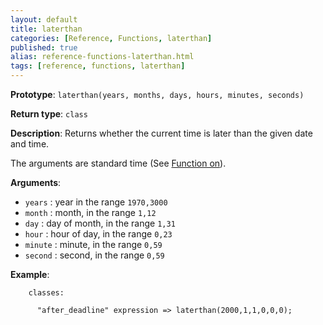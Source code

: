 ```yaml
---
layout: default
title: laterthan
categories: [Reference, Functions, laterthan]
published: true
alias: reference-functions-laterthan.html
tags: [reference, functions, laterthan]
---
```


**Prototype**: `laterthan(years, months, days, hours, minutes, seconds)`

**Return type**: `class`

**Description**: Returns whether the current time is later than the given 
date and time.

The arguments are standard time (See [Function on](#Function-on)).

**Arguments**:

* `years` : year in the range `1970,3000`
* `month` : month, in the range `1,12`
* `day` : day of month, in the range `1,31`
* `hour` : hour of day, in the range `0,23`
* `minute` : minute, in the range `0,59`
* `second` : second, in the range `0,59`

**Example**:

```cf3
    classes:

      "after_deadline" expression => laterthan(2000,1,1,0,0,0);
```
